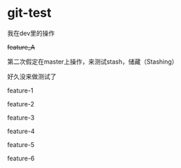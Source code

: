 # git-test
我在dev里的操作

~~feature_A~~

第二次假定在master上操作，来测试stash，储藏（Stashing）

好久没来做测试了



feature-1




feature-2



feature-3



feature-4



feature-5



feature-6